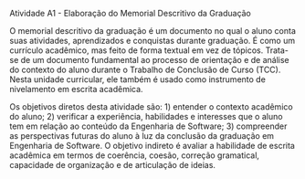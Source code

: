 Atividade A1 - Elaboração do Memorial Descritivo da Graduação

O memorial descritivo da graduação é um documento no qual o aluno conta suas atividades, aprendizados e conquistas durante graduação. É como um currículo acadêmico, mas feito de forma textual em vez de tópicos. Trata-se de um documento fundamental ao processo de orientação e de análise do contexto do aluno durante o Trabalho de Conclusão de Curso (TCC). Nesta unidade curricular, ele também é usado como instrumento de nivelamento em escrita acadêmica.

Os objetivos diretos desta atividade são: 1) entender o contexto acadêmico do aluno; 2) verificar a experiência, habilidades e interesses que o aluno tem em relação ao conteúdo da Engenharia de Software; 3) compreender as perspectivas futuras do aluno à luz da conclusão da graduação em Engenharia de Software. O objetivo indireto é avaliar a habilidade de escrita acadêmica em termos de coerência, coesão, correção gramatical, capacidade de organização e de articulação de ideias.